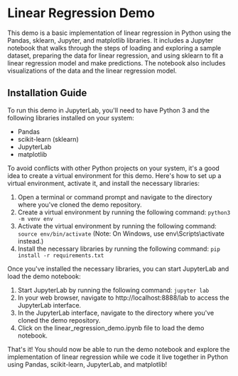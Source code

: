 # Linear Regression Demo

This demo is a basic implementation of linear regression in Python using the Pandas, sklearn, Jupyter, and matplotlib libraries. It includes a Jupyter notebook that walks through the steps of loading and exploring a sample dataset, preparing the data for linear regression, and using sklearn to fit a linear regression model and make predictions. The notebook also includes visualizations of the data and the linear regression model.

## Installation Guide

To run this demo in JupyterLab, you'll need to have Python 3 and the following libraries installed on your system:

- Pandas
- scikit-learn (sklearn)
- JupyterLab
- matplotlib

To avoid conflicts with other Python projects on your system, it's a good idea to create a virtual environment for this demo. Here's how to set up a virtual environment, activate it, and install the necessary libraries:

1. Open a terminal or command prompt and navigate to the directory where you've cloned the demo repository.
1. Create a virtual environment by running the following command: `python3 -m venv env`
1. Activate the virtual environment by running the following command: `source env/bin/activate` (Note: On Windows, use env\Scripts\activate instead.)
1. Install the necessary libraries by running the following command: `pip install -r requirements.txt`

Once you've installed the necessary libraries, you can start JupyterLab and load the demo notebook:

1. Start JupyterLab by running the following command: `jupyter lab`
1. In your web browser, navigate to http://localhost:8888/lab to access the JupyterLab interface.
1. In the JupyterLab interface, navigate to the directory where you've cloned the demo repository.
1. Click on the linear_regression_demo.ipynb file to load the demo notebook.

That's it! You should now be able to run the demo notebook and explore the implementation of linear regression while we code it live together in Python using Pandas, scikit-learn, JupyterLab, and matplotlib!
